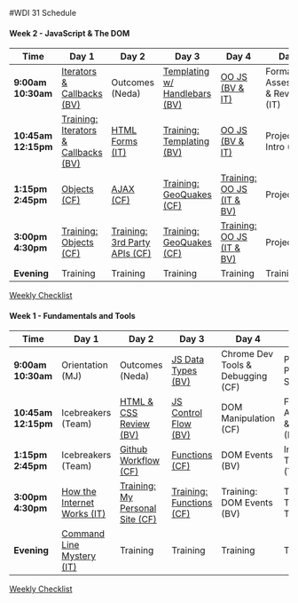 #WDI 31 Schedule

#### Week 2 - JavaScript & The DOM

 Time | Day 1 |  Day 2 | Day 3| Day 4 | Day 5|
----- | ----- | ------ | ---- | ----- | ---- |
 **9:00am <br> 10:30am** | [Iterators & Callbacks (BV) ][1A] |  Outcomes (Neda) | [Templating w/ Handlebars (BV)][3A] | [OO JS (BV & IT)][4A] | Formative Assessment & Review (IT)
 **10:45am <br> 12:15pm** | [Training: Iterators & Callbacks (BV) ][1B] | [HTML Forms (IT)][2B] | [Training: Templating (BV)][3B] | [OO JS (BV & IT)][4B] | Project 0 Intro (BV) 
 **1:15pm <br> 2:45pm** | [Objects (CF)][1C] |  [AJAX (CF)][2C] | [Training: GeoQuakes (CF) ][3C] | [Training: OO JS (IT & BV)][4C] | Project 0
**3:00pm <br> 4:30pm** | [Training: Objects (CF)][1D] | [Training: 3rd Party APIs (CF)][2D] | [Training: GeoQuakes (CF)][3D] | [Training: OO JS (IT & BV) ][4D] | Project 0     
**Evening** | Training | Training | Training  | Training | Training


[1A]: # "..."
[1B]: # "..."
[1C]: # "..."
[1D]: # "..."
[1E]: # "..."

[2A]: # "..."
[2B]: # "..."
[2C]: # "..."
[2D]: # "..."

[3A]: # "..."
[3B]: # "..."
[3C]: # "..."
[3D]: # "..."

[4A]: # "..."
[4B]: # "..."
[4C]: # "..."
[4D]: # "..."

[5A]: # "..."
[5B]: # "..."
[5C]: # "..."
[5D]: # "..."

[Weekly Checklist](#)


#### Week 1 - Fundamentals and Tools

 Time | Day 1 |  Day 2 | Day 3| Day 4 | Day 5|
----- | ----- | ------ | ---- | ----- | ---- |
 **9:00am <br> 10:30am** | Orientation (MJ) |  Outcomes (Neda) | [JS Data Types (BV)][3A] | Chrome Dev Tools & Debugging (CF) | Personal Projects Show & Tell
 **10:45am <br> 12:15pm** | Icebreakers (Team) | [HTML & CSS Review (BV)][2B] | [JS Control Flow (BV)][3B] | DOM Manipulation (CF) | Formative Assessment & Review (IT)
 **1:15pm <br> 2:45pm** | Icebreakers (Team) |  [Github Workflow (CF)][2C] | [Functions (CF)][3C] | DOM Events (BV) | Intro Tic Tac Toe (Team)
**3:00pm <br> 4:30pm** | [How the Internet Works (IT)][1D] | [Training: My Personal Site (CF)][2D] | [Training: Functions (CF)][3D] | Training: DOM Events (BV) | Training: Tic-Tac-Toe (Team)       
**Evening** | [Command Line Mystery (IT)][1E] | Training | Training  | Training | Training


[1A]: # "..."
[1B]: # "..."
[1C]: # "..."
[1D]: https://github.com/sf-wdi-31/how-the-internet-works "How the Internet Works"
[1E]: https://github.com/sf-wdi-31/clmystery "Command Line Mystery"

[2A]: # "..."
[2B]: https://github.com/sf-wdi-31/html-css-review "..."
[2C]: https://github.com/sf-wdi-31/git-github "..."
[2D]: https://github.com/sf-wdi-31/personal-portfolio "..."

[3A]: https://github.com/sf-wdi-31/js-data-types "..."
[3B]: https://github.com/sf-wdi-31/js-control-flow "..."
[3C]: https://github.com/sf-wdi-31/js-functions "..."
[3D]: https://github.com/sf-wdi-31/functions-training "..."

[4A]: # "..."
[4B]: # "..."
[4C]: # "..."
[4D]: # "..."

[5A]: # "..."
[5B]: # "..."
[5C]: # "..."
[5D]: # "..."

[Weekly Checklist](https://gist.github.com/iliastsangaris/06075d30e594630c95ee2b46ea35ec13)
